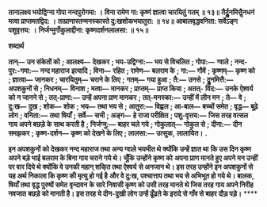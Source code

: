 **तानालक्ष्य भयोद्विग्ना गोपा नन्दपुरोगमा: ।** **विना रामेण गा: कृष्णं ज्ञात्वा चारयितुं गतम् ॥ १३॥** **तैर्दुॢनमित्तैॢनधनं मत्वा प्राप्तमतद्विद: ।** **तत्प्राणास्तन्मनस्कास्ते दु:खशोकभयातुरा: ॥ १४॥** **आबालवृद्धवनिता: सर्वेऽङ्ग पशुवृत्तय: ।** **निर्जग्मुर्गोकुलाद्दीना: कृष्णदर्शनलालसा: ॥ १५॥** 

**शब्दार्थ** 

**तान्—** **उन संकेतों को** **; आलक्ष्य—** **देखकर** **; भय-उद्विग्ना:—** **भय से विचलित** **; गोपा:—** **ग्वाले** **; नन्द-पुर:-गमा:—** **नन्द महाराज** **इत्यादि** **; विना—** **रहित** **; रामेण—** **बलराम के** **; गा:—** **गौवें** **; कृष्णम्—** **कृष्ण को** **; ज्ञात्वा—** **जानकर** **; चारयितुम्—** **चराने के लिए** **;** **गतम्—** **गया हुआ** **; तै:—** **उनसे** **; दुॢनमित्तै:—** **अपशकुनों से** **; निधनम्—** **विनाश** **; मत्वा—** **मानकर** **; प्राप्तम्—** **प्राप्त किया** **; अतत्-** **विद:—** **उनके ऐश्वर्य को न जानने से** **; तत्-प्राणा:—** **उन्हें अपना प्राण मानकर** **; तत्-मनस्का:—** **उन्हीं में लीन मन** **; ते—** **वे** **;** **दु:ख—** **दुख** **; शोक—** **शोक** **; भय—** **तथा भय से** **; आतुरा:—** **विह्वल** **; आ-बाल—** **बच्चों समेत** **; वृद्ध—** **बूढ़े लोग** **; वनिता:—** **तथा** **षियाँ** **; सर्वे—** **सभी** **; अङ्ग—** **हे राजा परीक्षित** **; पशु-वृत्तय:—** **जिस तरह वत्सल गाय अपने बछड़े के साथ करती है** **; निर्जग्मु:—** **बाहर चले गये** **; गोकुलात्—** **गोकुल से** **; दीना:—** **दीन समझकर** **; कृष्ण-दर्शन—** **कृष्ण को देखने के लिए** **; लालसा:—** **उत्सुक,** **लालायित।** **.** 

**इन अपशकुनों को देखकर नन्द महाराज तथा अन्य ग्वाले भयभीत थे क्योंकि उन्हें ज्ञात था** **कि उस दिन कृष्ण अपने बड़े भाई बलराम के बिना गाय चराने गये थे। चूँकि उन्होंने कृष्ण को** **अपना प्राण मानते हुए अपने मन उन्हीं पर वार दिये थे क्योंकि वे उनकी महान् शकि्त तथा ऐश्वर्य** **से अनजान थे। इस तरह उन्होंने इन अपशकुनों से यह अर्थ निकाला कि कृष्ण की मृत्यु हो गई है** **और वे दु:ख, पश्चात्ताप तथा भय से अभिभूत हो गये थे। बालक, षियाँ तथा वृद्ध पुरुषों समेत** **वृन्दावन के सारे निवासी कृष्ण को उसी तरह मानते थे जिस तरह गाय अपने निरीह नवजात** **बछड़े को मानती है। इस तरह ये दीन-दुखी लोग उन्हें ढूँढऩे के इरादे से गाँव से बाहर दौड़ पड़े।** **** 